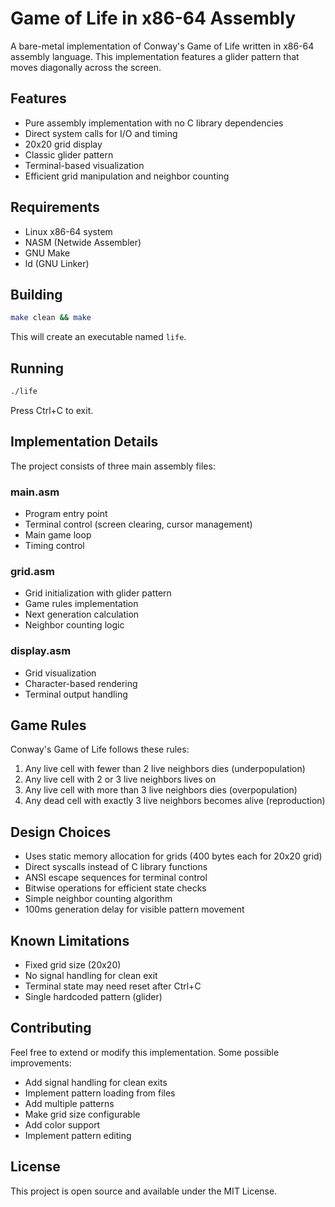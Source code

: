 # Game of Life in x86-64 Assembly

A bare-metal implementation of Conway's Game of Life written in x86-64 assembly language. This implementation features a glider pattern that moves diagonally across the screen.

## Features

- Pure assembly implementation with no C library dependencies
- Direct system calls for I/O and timing
- 20x20 grid display
- Classic glider pattern
- Terminal-based visualization
- Efficient grid manipulation and neighbor counting

## Requirements

- Linux x86-64 system
- NASM (Netwide Assembler)
- GNU Make
- ld (GNU Linker)

## Building

```bash
make clean && make
```

This will create an executable named `life`.

## Running

```bash
./life
```

Press Ctrl+C to exit.

## Implementation Details

The project consists of three main assembly files:

### main.asm
- Program entry point
- Terminal control (screen clearing, cursor management)
- Main game loop
- Timing control

### grid.asm
- Grid initialization with glider pattern
- Game rules implementation
- Next generation calculation
- Neighbor counting logic

### display.asm
- Grid visualization
- Character-based rendering
- Terminal output handling

## Game Rules

Conway's Game of Life follows these rules:
1. Any live cell with fewer than 2 live neighbors dies (underpopulation)
2. Any live cell with 2 or 3 live neighbors lives on
3. Any live cell with more than 3 live neighbors dies (overpopulation)
4. Any dead cell with exactly 3 live neighbors becomes alive (reproduction)

## Design Choices

- Uses static memory allocation for grids (400 bytes each for 20x20 grid)
- Direct syscalls instead of C library functions
- ANSI escape sequences for terminal control
- Bitwise operations for efficient state checks
- Simple neighbor counting algorithm
- 100ms generation delay for visible pattern movement

## Known Limitations

- Fixed grid size (20x20)
- No signal handling for clean exit
- Terminal state may need reset after Ctrl+C
- Single hardcoded pattern (glider)

## Contributing

Feel free to extend or modify this implementation. Some possible improvements:
- Add signal handling for clean exits
- Implement pattern loading from files
- Add multiple patterns
- Make grid size configurable
- Add color support
- Implement pattern editing

## License

This project is open source and available under the MIT License.
